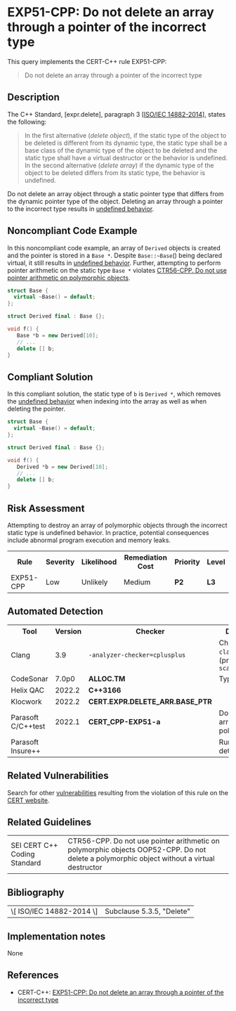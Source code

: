 # EXP51-CPP: Do not delete an array through a pointer of the incorrect type

This query implements the CERT-C++ rule EXP51-CPP:

> Do not delete an array through a pointer of the incorrect type



## Description

The C++ Standard, \[expr.delete\], paragraph 3 \[[ISO/IEC 14882-2014](https://wiki.sei.cmu.edu/confluence/display/cplusplus/AA.+Bibliography#AA.Bibliography-ISO%2FIEC14882-2014)\], states the following:

> In the first alternative (*delete object*), if the static type of the object to be deleted is different from its dynamic type, the static type shall be a base class of the dynamic type of the object to be deleted and the static type shall have a virtual destructor or the behavior is undefined. In the second alternative (*delete array*) if the dynamic type of the object to be deleted differs from its static type, the behavior is undefined.


Do not delete an array object through a static pointer type that differs from the dynamic pointer type of the object. Deleting an array through a pointer to the incorrect type results in [undefined behavior](https://wiki.sei.cmu.edu/confluence/display/cplusplus/BB.+Definitions#BB.Definitions-undefinedbehavior).

## Noncompliant Code Example

In this noncompliant code example, an array of `Derived` objects is created and the pointer is stored in a `Base *`. Despite `Base::~Base`() being declared virtual, it still results in [undefined behavior](https://wiki.sei.cmu.edu/confluence/display/cplusplus/BB.+Definitions#BB.Definitions-undefinedbehavior). Further, attempting to perform pointer arithmetic on the static type `Base *` violates [CTR56-CPP. Do not use pointer arithmetic on polymorphic objects](https://wiki.sei.cmu.edu/confluence/display/cplusplus/CTR56-CPP.+Do+not+use+pointer+arithmetic+on+polymorphic+objects).

```cpp
struct Base {
  virtual ~Base() = default;
};

struct Derived final : Base {};

void f() {
   Base *b = new Derived[10];
   // ...
   delete [] b;
}
```

## Compliant Solution

In this compliant solution, the static type of `b` is `Derived *`, which removes the [undefined behavior](https://wiki.sei.cmu.edu/confluence/display/cplusplus/BB.+Definitions#BB.Definitions-undefinedbehavior) when indexing into the array as well as when deleting the pointer.

```cpp
struct Base {
  virtual ~Base() = default;
};

struct Derived final : Base {};

void f() {
   Derived *b = new Derived[10];
   // ...
   delete [] b;
}
```

## Risk Assessment

Attempting to destroy an array of polymorphic objects through the incorrect static type is undefined behavior. In practice, potential consequences include abnormal program execution and memory leaks.

<table> <tbody> <tr> <th> Rule </th> <th> Severity </th> <th> Likelihood </th> <th> Remediation Cost </th> <th> Priority </th> <th> Level </th> </tr> <tr> <td> EXP51-CPP </td> <td> Low </td> <td> Unlikely </td> <td> Medium </td> <td> <strong>P2</strong> </td> <td> <strong>L3</strong> </td> </tr> </tbody> </table>


## Automated Detection

<table> <tbody> <tr> <th> Tool </th> <th> Version </th> <th> Checker </th> <th> Description </th> </tr> <tr> <td> <a> Clang </a> </td> <td> 3.9 </td> <td> <code>-analyzer-checker=cplusplus</code> </td> <td> Checked with <code>clang -cc1</code> or (preferably) <code>scan-build</code> </td> </tr> <tr> <td> <a> CodeSonar </a> </td> <td> 7.0p0 </td> <td> <strong>ALLOC.TM</strong> </td> <td> Type Mismatch </td> </tr> <tr> <td> <a> Helix QAC </a> </td> <td> 2022.2 </td> <td> <strong>C++3166</strong> </td> <td> </td> </tr> <tr> <td> <a> Klocwork </a> </td> <td> 2022.2 </td> <td> <strong>CERT.EXPR.DELETE_ARR.BASE_PTR</strong> </td> <td> </td> </tr> <tr> <td> <a> Parasoft C/C++test </a> </td> <td> 2022.1 </td> <td> <strong>CERT_CPP-EXP51-a</strong> </td> <td> Do not treat arrays polymorphically </td> </tr> <tr> <td> <a> Parasoft Insure++ </a> </td> <td> </td> <td> </td> <td> Runtime detection </td> </tr> </tbody> </table>


## Related Vulnerabilities

Search for other [vulnerabilities](https://wiki.sei.cmu.edu/confluence/display/cplusplus/BB.+Definitions#BB.Definitions-vulnerability) resulting from the violation of this rule on the [CERT website](https://www.kb.cert.org/vulnotes/bymetric?searchview&query=FIELD+KEYWORDS+contains+EXP31-CPP).

## Related Guidelines

<table> <tbody> <tr> <td> <a> SEI CERT C++ Coding Standard </a> </td> <td> <a> CTR56-CPP. Do not use pointer arithmetic on polymorphic objects </a> <a> OOP52-CPP. Do not delete a polymorphic object without a virtual destructor </a> </td> </tr> </tbody> </table>


## Bibliography

<table> <tbody> <tr> <td> \[ <a> ISO/IEC 14882-2014 </a> \] </td> <td> Subclause 5.3.5, "Delete" </td> </tr> </tbody> </table>


## Implementation notes

None

## References

* CERT-C++: [EXP51-CPP: Do not delete an array through a pointer of the incorrect type](https://wiki.sei.cmu.edu/confluence/pages/viewpage.action?pageId=88046682)
